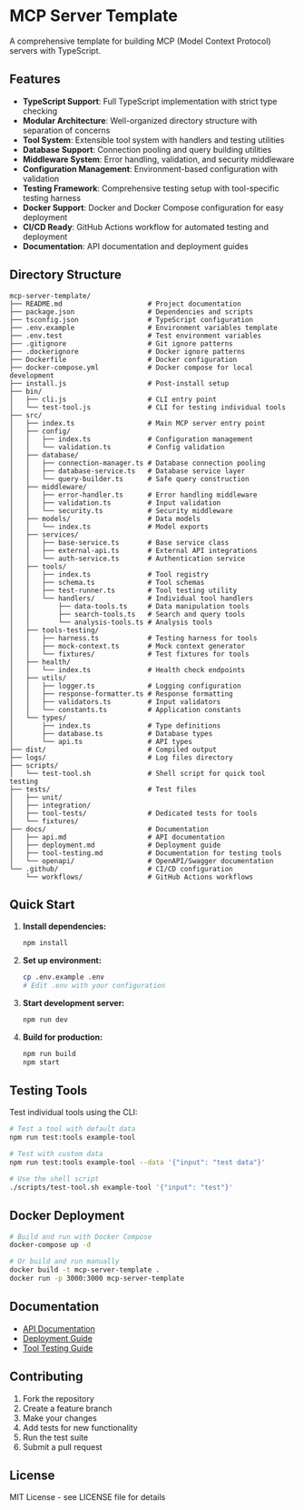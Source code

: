 # MCP Server Template

A comprehensive template for building MCP (Model Context Protocol) servers with TypeScript.

## Features

- **TypeScript Support**: Full TypeScript implementation with strict type checking
- **Modular Architecture**: Well-organized directory structure with separation of concerns
- **Tool System**: Extensible tool system with handlers and testing utilities
- **Database Support**: Connection pooling and query building utilities
- **Middleware System**: Error handling, validation, and security middleware
- **Configuration Management**: Environment-based configuration with validation
- **Testing Framework**: Comprehensive testing setup with tool-specific testing harness
- **Docker Support**: Docker and Docker Compose configuration for easy deployment
- **CI/CD Ready**: GitHub Actions workflow for automated testing and deployment
- **Documentation**: API documentation and deployment guides

## Directory Structure

```
mcp-server-template/
├── README.md                     # Project documentation
├── package.json                  # Dependencies and scripts
├── tsconfig.json                 # TypeScript configuration
├── .env.example                  # Environment variables template
├── .env.test                     # Test environment variables
├── .gitignore                    # Git ignore patterns
├── .dockerignore                 # Docker ignore patterns
├── Dockerfile                    # Docker configuration
├── docker-compose.yml            # Docker compose for local development
├── install.js                    # Post-install setup
├── bin/
│   ├── cli.js                    # CLI entry point
│   └── test-tool.js              # CLI for testing individual tools
├── src/
│   ├── index.ts                  # Main MCP server entry point
│   ├── config/
│   │   ├── index.ts              # Configuration management
│   │   └── validation.ts         # Config validation
│   ├── database/
│   │   ├── connection-manager.ts # Database connection pooling
│   │   ├── database-service.ts   # Database service layer
│   │   └── query-builder.ts      # Safe query construction
│   ├── middleware/
│   │   ├── error-handler.ts      # Error handling middleware
│   │   ├── validation.ts         # Input validation
│   │   └── security.ts           # Security middleware
│   ├── models/                   # Data models
│   │   └── index.ts              # Model exports
│   ├── services/
│   │   ├── base-service.ts       # Base service class
│   │   ├── external-api.ts       # External API integrations
│   │   └── auth-service.ts       # Authentication service
│   ├── tools/
│   │   ├── index.ts              # Tool registry
│   │   ├── schema.ts             # Tool schemas
│   │   ├── test-runner.ts        # Tool testing utility
│   │   └── handlers/             # Individual tool handlers
│   │       ├── data-tools.ts     # Data manipulation tools
│   │       ├── search-tools.ts   # Search and query tools
│   │       └── analysis-tools.ts # Analysis tools
│   ├── tools-testing/
│   │   ├── harness.ts            # Testing harness for tools
│   │   ├── mock-context.ts       # Mock context generator
│   │   └── fixtures/             # Test fixtures for tools
│   ├── health/
│   │   └── index.ts              # Health check endpoints
│   ├── utils/
│   │   ├── logger.ts             # Logging configuration
│   │   ├── response-formatter.ts # Response formatting
│   │   ├── validators.ts         # Input validators
│   │   └── constants.ts          # Application constants
│   └── types/
│       ├── index.ts              # Type definitions
│       ├── database.ts           # Database types
│       └── api.ts                # API types
├── dist/                         # Compiled output
├── logs/                         # Log files directory
├── scripts/
│   └── test-tool.sh              # Shell script for quick tool testing
├── tests/                        # Test files
│   ├── unit/
│   ├── integration/
│   ├── tool-tests/               # Dedicated tests for tools
│   └── fixtures/
├── docs/                         # Documentation
│   ├── api.md                    # API documentation
│   ├── deployment.md             # Deployment guide
│   ├── tool-testing.md           # Documentation for testing tools
│   └── openapi/                  # OpenAPI/Swagger documentation
└── .github/                      # CI/CD configuration
    └── workflows/                # GitHub Actions workflows
```

## Quick Start

1. **Install dependencies:**
   ```bash
   npm install
   ```

2. **Set up environment:**
   ```bash
   cp .env.example .env
   # Edit .env with your configuration
   ```

3. **Start development server:**
   ```bash
   npm run dev
   ```

4. **Build for production:**
   ```bash
   npm run build
   npm start
   ```

## Testing Tools

Test individual tools using the CLI:

```bash
# Test a tool with default data
npm run test:tools example-tool

# Test with custom data
npm run test:tools example-tool --data '{"input": "test data"}'

# Use the shell script
./scripts/test-tool.sh example-tool '{"input": "test"}'
```

## Docker Deployment

```bash
# Build and run with Docker Compose
docker-compose up -d

# Or build and run manually
docker build -t mcp-server-template .
docker run -p 3000:3000 mcp-server-template
```

## Documentation

- [API Documentation](docs/api.md)
- [Deployment Guide](docs/deployment.md)
- [Tool Testing Guide](docs/tool-testing.md)

## Contributing

1. Fork the repository
2. Create a feature branch
3. Make your changes
4. Add tests for new functionality
5. Run the test suite
6. Submit a pull request

## License

MIT License - see LICENSE file for details